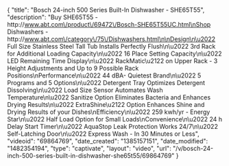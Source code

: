 {
    "title": "Bosch 24-inch 500 Series Built-In Dishwasher - SHE65T55",
    "description": "Buy SHE65T55 - http:\/\/www.abt.com\/product\/69472\/Bosch-SHE65T55UC.html\nShop Dishwashers - http:\/\/www.abt.com\/category\/75\/Dishwashers.html\n\nDesign\n\u2022 Full Size Stainless Steel Tall Tub Installs Perfectly Flush\n\u2022 3rd Rack for Additional Loading Capacity\n\u2022 16 Place Setting Capacity\n\u2022 LED Remaining Time Display\n\u2022 RackMatic\u2122 on Upper Rack - 3 Height Adjustments and Up to 9 Possible Rack Positions\nPerformance\n\u2022 44 dBA- Quietest Brand\n\u2022 5 Programs and 5 Options\n\u2022 Detergent Tray Optimizes Detergent Dissolving\n\u2022 Load Size Sensor Automates Wash Temperature\n\u2022 Sanitize Option Eliminates Bacteria and Enhances Drying Results\n\u2022 ExtraShine\u2122 Option Enhances Shine and Drying Results of your Dishes\nEfficiency\n\u2022 259 kwh\/yr - Energy Star\n\u2022 Half Load Option for Small Loads\nConvenience\n\u2022 24 h Delay Start Timer\n\u2022 AquaStop Leak Protection Works 24\/7\n\u2022 Self-Latching Door\n\u2022 Express Wash - In 30 Minutes or Less",
    "videoid": "69864769",
    "date_created": "1385157151",
    "date_modified": "1482354194",
    "type": "captivate",
    "layout": "video",
    "url": "\/v\/bosch-24-inch-500-series-built-in-dishwasher-she65t55\/69864769"
}